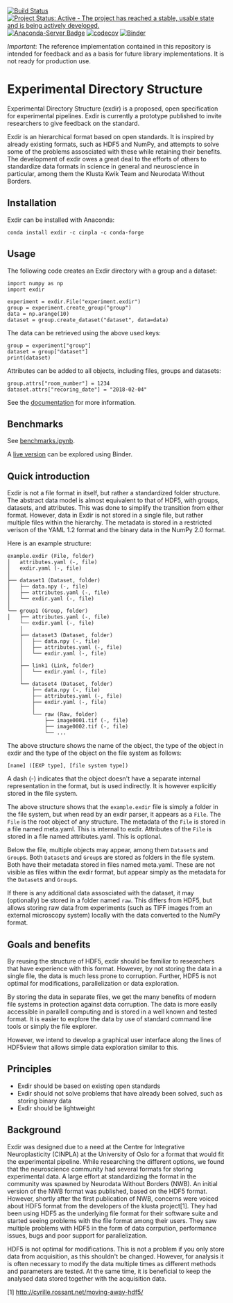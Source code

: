 [![Build Status](https://travis-ci.org/CINPLA/exdir.svg?branch=dev)](https://travis-ci.org/CINPLA/exdir)
[![Project Status: Active - The project has reached a stable, usable state and is being actively developed.](http://www.repostatus.org/badges/latest/active.svg)](http://www.repostatus.org/#active)
[![Anaconda-Server Badge](https://anaconda.org/cinpla/exdir/badges/installer/conda.svg)](https://conda.anaconda.org/cinpla)
[![codecov](https://codecov.io/gh/CINPLA/exdir/branch/dev/graph/badge.svg)](https://codecov.io/gh/CINPLA/exdir)
[![Binder](https://mybinder.org/badge.svg)](https://mybinder.org/v2/gh/CINPLA/exdir/dev?filepath=tests%2Fbenchmarks%2Fbenchmarks.ipynb)

*Important*: The reference implementation contained in this repository is intended for
feedback and as a basis for future library implementations.
It is not ready for production use.

# Experimental Directory Structure #

Experimental Directory Structure (exdir) is a proposed, open specification for
experimental pipelines.
Exdir is currently a prototype published to invite researchers to give feedback on
the standard.

Exdir is an hierarchical format based on open standards.
It is inspired by already existing formats, such as HDF5 and NumPy,
and attempts to solve some of the problems assosciated with these while
retaining their benefits.
The development of exdir owes a great deal to the efforts of others to standardize
data formats in science in general and neuroscience in particular, among them
the Klusta Kwik Team and Neurodata Without Borders.

## Installation

Exdir can be installed with Anaconda:

    conda install exdir -c cinpla -c conda-forge

## Usage

The following code creates an Exdir directory with a group and a dataset:

```
import numpy as np
import exdir

experiment = exdir.File("experiment.exdir")
group = experiment.create_group("group")
data = np.arange(10)
dataset = group.create_dataset("dataset", data=data)
```

The data can be retrieved using the above used keys:

```
group = experiment["group"]
dataset = group["dataset"]
print(dataset)
```

Attributes can be added to all objects, including files, groups and datasets:

```
group.attrs["room_number"] = 1234
dataset.attrs["recoring_date"] = "2018-02-04"
```

See the [documentation](https://exdir.readthedocs.io) for more information.

## Benchmarks ##

See [benchmarks.ipynb](tests/benchmarks/benchmarks.ipynb).

A [live version](https://mybinder.org/v2/gh/CINPLA/exdir/dev?filepath=tests%2Fbenchmarks%2Fbenchmarks.ipynb)
can be explored using Binder.

## Quick introduction ##

Exdir is not a file format in itself, but rather a standardized folder structure.
The abstract data model is almost equivalent to that of HDF5,
with groups, datasets, and attributes.
This was done to simplify the transition from either format.
However, data in Exdir is not stored in a single file,
but rather multiple files within the hierarchy.
The metadata is stored in a restricted verison of the YAML 1.2 format
and the binary data in the NumPy 2.0 format.

Here is an example structure:

```
example.exdir (File, folder)
│   attributes.yaml (-, file)
│   exdir.yaml (-, file)
│
├── dataset1 (Dataset, folder)
│   ├── data.npy (-, file)
│   ├── attributes.yaml (-, file)
│   └── exdir.yaml (-, file)
│
└── group1 (Group, folder)
│   ├── attributes.yaml (-, file)
    └── exdir.yaml (-, file)
    │
    ├── dataset3 (Dataset, folder)
    │   ├── data.npy (-, file)
    │   ├── attributes.yaml (-, file)
    │   └── exdir.yaml (-, file)
    │
    ├── link1 (Link, folder)
    │   └── exdir.yaml (-, file)
    │
    └── dataset4 (Dataset, folder)
        ├── data.npy (-, file)
        ├── attributes.yaml (-, file)
        ├── exdir.yaml (-, file)
        │
        └── raw (Raw, folder)
            ├── image0001.tif (-, file)
            ├── image0002.tif (-, file)
            └── ...
```

The above structure shows the name of the object, the type of the object in exdir and
the type of the object on the file system as follows:

```
[name] ([EXP type], [file system type])
```

A dash (-) indicates that the object doesn't have a separate internal
representation in the format, but is used indirectly.
It is however explicitly stored in the file system.

The above structure shows that the `example.exdir` file is simply a folder in
the file system, but when read by an exdir parser, it appears as a `File`.
The `File` is the root object of any structure.
The metadata of the `File` is stored in a file named meta.yaml.
This is internal to exdir.
Attributes of the `File` is stored in a file named attributes.yaml.
This is optional.

Below the file, multiple objects may appear, among them `Dataset`s and `Group`s.
Both `Dataset`s and `Group`s are stored as folders in the file system.
Both have their metadata stored in files named meta.yaml.
These are not visible as files within the exdir format, but appear simply as
the metadata for the `Dataset`s and `Group`s.

If there is any additional data assosciated with the dataset,
it may (optionally) be stored in a folder named `raw`.
This differs from HDF5, but allows storing raw data from experiments (such as
TIFF images from an external microscopy system) locally with the data
converted to the NumPy format.

## Goals and benefits ##

By reusing the structure of HDF5, exdir should be familiar to researchers that
have experience with this format.
However, by not storing the data in a single file,
the data is much less prone to corruption.
Further, HDF5 is not optimal for modifications, parallelization or data
exploration.

By storing the data in separate files, we get the many benefits of modern file
systems in protection against data corruption.
The data is more easily accessible in parallell computing and is stored in
a well known and tested format.
It is easier to explore the data by use of standard command line tools or simply
the file explorer.

However, we intend to develop a graphical user interface along the lines of
HDF5view that allows simple data exploration similar to this.

## Principles ##

- Exdir should be based on existing open standards
- Exdir should not solve problems that have already been solved, such as storing binary data
- Exdir should be lightweight

## Background ##

Exdir was designed due to a need at the Centre for Integrative
Neuroplasticity (CINPLA) at the University of Oslo for a format that would
fit the experimental pipeline.
While researching the different options, we found that the neuroscience
community had several formats for storing experimental data.
A large effort at standardizing the format in the community was spawned by
Neurodata Without Borders (NWB).
An initial version of the NWB format was published, based on the HDF5 format.
However, shortly after the first publication of NWB, concerns were voiced
about HDF5 format from the developers of the klusta project[1].
They had been using HDF5 as the underlying file format for their software suite
and started seeing problems with the file format among their users.
They saw multiple problems with HDF5 in the form of data corrpution, performance
issues, bugs and poor support for parallelization.

HDF5 is not optimal for modifications.
This is not a problem if you only store data from acquisition,
as this shouldn't be changed.
However, for analysis it is often necessary to modify the data multiple times as
different methods and parameters are tested.
At the same time, it is beneficial to keep the analysed data stored together
with the acquisition data.

[1] http://cyrille.rossant.net/moving-away-hdf5/

